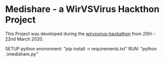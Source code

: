 # Medishare - a WirVSVirus Hackthon Project
This Project was developed during the [wirvsvirus-hackathon](https://wirvsvirushackathon.org/) from 20th - 22nd March 2020.

SETUP python envronment: "pip install -r requirements.txt"
RUN: "python .\medishare.py"
